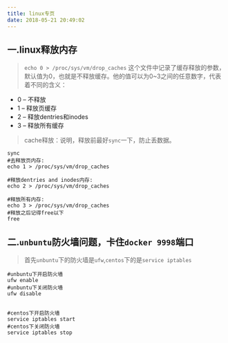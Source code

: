 ```yaml
---
title: linux专页
date: 2018-05-21 20:49:02
---
```


## 一.linux释放内存
> `echo 0 > /proc/sys/vm/drop_caches`
> 这个文件中记录了缓存释放的参数，默认值为0，也就是不释放缓存。他的值可以为0~3之间的任意数字，代表着不同的含义：
* 0 – 不释放
* 1 – 释放页缓存
* 2 – 释放dentries和inodes
* 3 – 释放所有缓存

> cache释放：说明，释放前最好`sync`一下，防止丢数据。


	sync
	#去释放页内存:
	echo 1 > /proc/sys/vm/drop_caches
	
	#释放dentries and inodes内存:
	echo 2 > /proc/sys/vm/drop_caches
	
	#释放所有内存:
	echo 3 > /proc/sys/vm/drop_caches
	#释放之后记得free以下
	free

## 二.`unbuntu`防火墙问题，卡住`docker 9998`端口
> 首先`unbuntu`下的防火墙是`ufw`,`centos`下的是`service iptables`


	#unbuntu下开启防火墙
	ufw enable
	#unbuntu下关闭防火墙
	ufw disable


	#centos下开启防火墙
	service iptables start
	#centos下关闭防火墙
	service iptables stop








